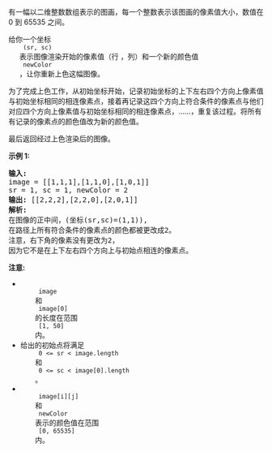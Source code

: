 <html>
 <body>
  <p>
   有一幅以二维整数数组表示的图画，每一个整数表示该图画的像素值大小，数值在 0 到 65535 之间。
  </p>
  <p>
   给你一个坐标
   <code>
    (sr, sc)
   </code>
   表示图像渲染开始的像素值（行 ，列）和一个新的颜色值
   <code>
    newColor
   </code>
   ，让你重新上色这幅图像。
  </p>
  <p>
   为了完成上色工作，从初始坐标开始，记录初始坐标的上下左右四个方向上像素值与初始坐标相同的相连像素点，接着再记录这四个方向上符合条件的像素点与他们对应四个方向上像素值与初始坐标相同的相连像素点，……，重复该过程。将所有有记录的像素点的颜色值改为新的颜色值。
  </p>
  <p>
   最后返回经过上色渲染后的图像。
  </p>
  <p>
   <strong>
    示例 1:
   </strong>
  </p>
  <pre>
<strong>输入:</strong> 
image = [[1,1,1],[1,1,0],[1,0,1]]
sr = 1, sc = 1, newColor = 2
<strong>输出:</strong> [[2,2,2],[2,2,0],[2,0,1]]
<strong>解析:</strong> 
在图像的正中间，(坐标(sr,sc)=(1,1)),
在路径上所有符合条件的像素点的颜色都被更改成2。
注意，右下角的像素没有更改为2，
因为它不是在上下左右四个方向上与初始点相连的像素点。
</pre>
  <p>
   <strong>
    注意:
   </strong>
  </p>
  <ul>
   <li>
    <code>
     image
    </code>
    和
    <code>
     image[0]
    </code>
    的长度在范围
    <code>
     [1, 50]
    </code>
    内。
   </li>
   <li>
    给出的初始点将满足
    <code>
     0 &lt;= sr &lt; image.length
    </code>
    和
    <code>
     0 &lt;= sc &lt; image[0].length
    </code>
    。
   </li>
   <li>
    <code>
     image[i][j]
    </code>
    和
    <code>
     newColor
    </code>
    表示的颜色值在范围
    <code>
     [0, 65535]
    </code>
    内。
   </li>
  </ul>
 </body>
</html>